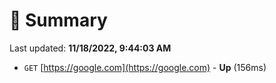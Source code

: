 # 📖 Summary
Last updated: **11/18/2022, 9:44:03 AM**

- `GET` [https://google.com](https://google.com) - **Up** (156ms)
